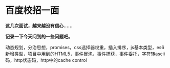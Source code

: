 # 百度校招一面 #

**这几次面试，越来越没有信心……**

**记录一下今天问到的一些问题吧。**

动态规划，分治思想，promises，css选择器权重，插入排序，js基本类型，es6新增类型，项目中用到的HTML5，事件冒泡，事件捕获，事件委托，字符转ascii码，http状态码，http中的cache control